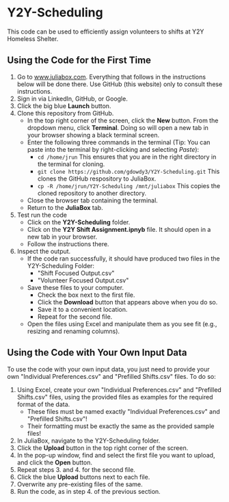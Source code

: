 # Y2Y-Scheduling
This code can be used to efficiently assign volunteers to shifts at Y2Y Homeless Shelter.

## Using the Code for the First Time
1.  Go to www.juliabox.com.  Everything that follows in the instructions below will be done there. Use GitHub (this website) only to consult these instructions.
2.  Sign in via LinkedIn, GitHub, or Google.
3.  Click the big blue **Launch** button.
4.  Clone this repository from GitHub.
    - In the top right corner of the screen, click the **New** button.  From the dropdown menu, click **Terminal**.  Doing so will open a new tab in your browser showing a black terminal screen.
    - Enter the following three commands in the terminal (Tip: You can paste into the terminal by right-clicking and selecting *Paste*):
        - `cd /home/jrun` This ensures that you are in the right directory in the terminal for cloning.
        - `git clone https://github.com/gdowdy3/Y2Y-Scheduling.git` This clones the GitHub respository to JuliaBox.
        - `cp -R /home/jrun/Y2Y-Scheduling /mnt/juliabox` This copies the cloned repository to another directory.
    - Close the browser tab containing the terminal.
    - Return to the **JuliaBox** tab.
5. Test run the code
    - Click on the **Y2Y-Scheduling** folder.
    - Click on the **Y2Y Shift Assignment.ipnyb** file.  It should open in a new tab in your browser.
    - Follow the instructions there.
6. Inspect the output.
    - If the code ran successfully, it should have produced two files in the Y2Y-Scheduling Folder:
      - "Shift Focused Output.csv"
      - "Volunteer Focused Output.csv"
    - Save these files to your computer.
      - Check the box next to the first file.
      - Click the **Download** button that appears above when you do so.
      - Save it to a convenient location.
      - Repeat for the second file.
   - Open the files using Excel and manipulate them as you see fit (e.g., resizing and renaming columns).
   
   
## Using the Code with Your Own Input Data
To use the code with your own input data, you just need to provide your own "Individual Preferences.csv" and "Prefilled  Shifts.csv" files.  To do so:
1. Using Excel, create your own "Individual Preferences.csv" and "Prefilled  Shifts.csv" files, using the provided files as examples for the required format of the data.
   - These files must be named exactly "Individual Preferences.csv" and "Prefilled  Shifts.csv"!
   - Their formatting must be exactly the same as the provided sample files!
2. In JuliaBox, navigate to the Y2Y-Scheduling folder.
3. Click the **Upload** button in the top right corner of the screen.
4. In the pop-up window, find and select the first file you want to upload, and click the **Open** button.
5. Repeat steps 3. and 4. for the second file.
6. Click the blue **Upload** buttons next to each file.
7. Overwrite any pre-existing files of the same.
8. Run the code, as in step 4. of the previous section.
